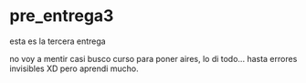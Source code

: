 # pre_entrega3
esta es la tercera entrega

no voy a mentir casi busco curso para poner aires, lo di todo... hasta errores invisibles XD pero aprendi mucho.
